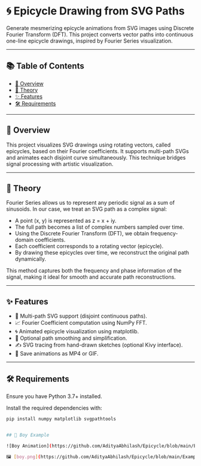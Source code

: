 # 🌀 Epicycle Drawing from SVG Paths

Generate mesmerizing epicycle animations from SVG images using Discrete Fourier Transform (DFT). This project converts vector paths into continuous one-line epicycle drawings, inspired by Fourier Series visualization.

---

## 📚 Table of Contents

- [🎯 Overview](#-overview)
- [🧠 Theory](#-theory)
- [✨ Features](#-features)
- [🛠️ Requirements](#️-requirements)

---

## 🎯 Overview

This project visualizes SVG drawings using rotating vectors, called epicycles, based on their Fourier coefficients. It supports multi-path SVGs and animates each disjoint curve simultaneously. This technique bridges signal processing with artistic visualization.

---

## 🧠 Theory

Fourier Series allows us to represent any periodic signal as a sum of sinusoids. In our case, we treat an SVG path as a complex signal:

- A point (x, y) is represented as z = x + iy.
- The full path becomes a list of complex numbers sampled over time.
- Using the Discrete Fourier Transform (DFT), we obtain frequency-domain coefficients.
- Each coefficient corresponds to a rotating vector (epicycle).
- By drawing these epicycles over time, we reconstruct the original path dynamically.

This method captures both the frequency and phase information of the signal, making it ideal for smooth and accurate path reconstructions.

---

## ✨ Features

- 🔁 Multi-path SVG support (disjoint continuous paths).
- 📈 Fourier Coefficient computation using NumPy FFT.
- 🌀 Animated epicycle visualization using matplotlib.
- 🧹 Optional path smoothing and simplification.
- ✍️ SVG tracing from hand-drawn sketches (optional Kivy interface).
- 🎥 Save animations as MP4 or GIF.

---

## 🛠️ Requirements

Ensure you have Python 3.7+ installed.

Install the required dependencies with:

```bash
pip install numpy matplotlib svgpathtools


## 🔄 Boy Example

![Boy Animation](https://github.com/AdityaAbhilash/Epicycle/blob/main/Examples/boy_color/boy.gif)

🖼️ [boy.png](https://github.com/AdityaAbhilash/Epicycle/blob/main/Examples/boy_color/boy.png)
